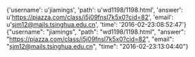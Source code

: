 {'username': u'jiamings', 'path': u'wd1198/1198.html', 'answer': u'https://piazza.com/class/i5j09fnsl7k5x0?cid=82', 'email': u'sjm12@mails.tsinghua.edu.cn', 'time': '2016-02-23:08:52:47'}
{"username": "jiamings", "path": "wd1198/1198.html", "answer": "https://piazza.com/class/i5j09fnsl7k5x0?cid=82", "email": "sjm12@mails.tsinghua.edu.cn", "time": "2016-02-23:13:04:40"}
